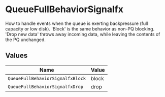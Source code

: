 # QueueFullBehaviorSignalfx

How to handle events when the queue is exerting backpressure (full capacity or low disk). 'Block' is the same behavior as non-PQ blocking. 'Drop new data' throws away incoming data, while leaving the contents of the PQ unchanged.


## Values

| Name                             | Value                            |
| -------------------------------- | -------------------------------- |
| `QueueFullBehaviorSignalfxBlock` | block                            |
| `QueueFullBehaviorSignalfxDrop`  | drop                             |